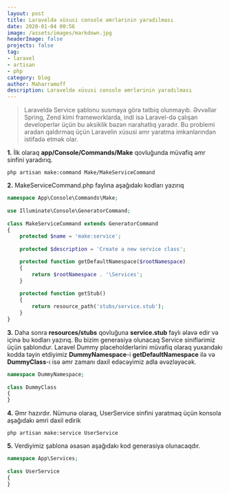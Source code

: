 ```yaml
---
layout: post
title: Laraveldə xüsusi console əmrlərinin yaradılması
date: 2020-01-04 00:56
image: /assets/images/markdown.jpg
headerImage: false
projects: false
tag:
- laravel
- artisan
- php
category: blog
author: Maharramoff
description: Laraveldə xüsusi console əmrlərinin yaradılması
---
```


>Laraveldə Service şablonu susmaya görə tətbiq olunmayıb. Əvvəllər Spring, Zend kimi frameworklarda, indi isə Laravel-də çalışan developerlər üçün bu əksiklik bəzən narahatlıq yaradır. Bu problemi aradan qaldırmaq üçün Laravelin xüsusi əmr yaratma imkanlarından istifadə etmək olar.

**1.** İlk olaraq **app/Console/Commands/Make** qovluğunda müvafiq əmr sinfini yaradırıq.
 
`php artisan make:command Make/MakeServiceCommand`

**2.** MakeServiceCommand.php faylına aşağıdakı kodları yazırıq

```php
namespace App\Console\Commands\Make;  
      
use Illuminate\Console\GeneratorCommand;  
      
class MakeServiceCommand extends GeneratorCommand  
{  
    protected $name = 'make:service';  
  
    protected $description = 'Create a new service class';  

    protected function getDefaultNamespace($rootNamespace)  
    {  
        return $rootNamespace . '\Services';  
    }  
  
    protected function getStub()  
    {  
        return resource_path('stubs/service.stub');  
    }  
}
```

**3.** Daha sonra **resources/stubs** qovluğuna **service.stub** faylı əlavə edir və içinə bu kodları yazırıq. Bu bizim generasiya olunacaq Service siniflərimiz üçün şablondur. Laravel Dummy placeholderlərini müvafiq olaraq yuxarıdakı kodda təyin etdiyimiz **DummyNamespace**-i  **getDefaultNamespace** ilə və **DummyClass**-ı isə əmr zamanı daxil edəcəyimiz adla əvəzləyəcək.

```php
namespace DummyNamespace;  
  
class DummyClass  
{  
} 
```

**4.** Əmr hazırdır. Nümunə olaraq, UserService sinfini yaratmaq üçün konsola aşağıdakı əmri daxil edirik 

`php artisan make:service UserService`

**5.** Verdiyimiz şablona əsasən aşağıdakı kod generasiya olunacaqdır.

```php
namespace App\Services;  
  
class UserService  
{  
}
```
